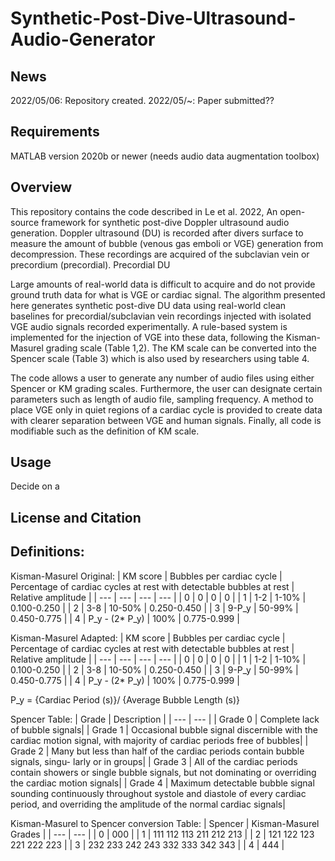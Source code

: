 # Synthetic-Post-Dive-Ultrasound-Audio-Generator

News
------------
2022/05/06: Repository created.
2022/05/~: Paper submitted??


Requirements
------------
MATLAB version 2020b or newer (needs audio data augmentation toolbox) 

Overview
------------
This repository contains the code described in Le et al. 2022, An open-source framework for synthetic post-dive Doppler ultrasound audio generation. 
Doppler ultrasound (DU) is recorded after divers surface to measure the amount of bubble (venous gas emboli or VGE) generation from decompression. These recordings are acquired of the subclavian vein or precordium (precordial). Precordial DU 

Large amounts of real-world data is difficult to acquire and do not provide ground truth data for what is VGE or cardiac signal. The algorithm presented here generates synthetic post-dive DU data using real-world clean baselines for precordial/subclavian vein recordings injected with isolated VGE audio signals recorded experimentally. A rule-based system is implemented for the injection of VGE into these data, following the Kisman-Masurel grading scale (Table 1,2). The KM scale can be converted into the Spencer scale (Table 3) which is also used by researchers using table 4. 

The code allows a user to generate any number of audio files using either Spencer or KM grading scales. Furthermore, the user can designate certain parameters such as length of audio file, sampling frequency. A method to place VGE only in quiet regions of a cardiac cycle is provided to create data with clearer separation between VGE and human signals. Finally, all code is modifiable such as the definition of KM scale. 





Usage
------------
Decide on a

License and Citation
------------




Definitions:
------------
Kisman-Masurel Original: 
| KM score | Bubbles per cardiac cycle | Percentage of cardiac cycles at rest with detectable bubbles at rest | Relative amplitude |
| --- | --- | --- | --- | 
| 0 | 0 | 0 | 0 |
| 1 | 1-2 | 1-10% | 0.100-0.250 |
| 2 | 3-8 | 10-50% | 0.250-0.450 |
| 3 | 9-P_y | 50-99% | 0.450-0.775 |
| 4 | P_y - (2* P_y) | 100% | 0.775-0.999 |

Kisman-Masurel Adapted: 
| KM score | Bubbles per cardiac cycle | Percentage of cardiac cycles at rest with detectable bubbles at rest | Relative amplitude |
| --- | --- | --- | --- | 
| 0 | 0 | 0 | 0 |
| 1 | 1-2 | 1-10% | 0.100-0.250 |
| 2 | 3-8 | 10-50% | 0.250-0.450 |
| 3 | 9-P_y | 50-99% | 0.450-0.775 |
| 4 | P_y - (2* P_y) | 100% | 0.775-0.999 |

P_y = {Cardiac Period (s)}/ {Average Bubble Length (s)}

Spencer Table:
| Grade | Description |
| --- | --- |
| Grade 0 | Complete lack of bubble signals|
| Grade 1 | Occasional bubble signal discernible with the cardiac motion signal, with majority of cardiac periods free of bubbles|
| Grade 2 | Many but less than half of the cardiac periods contain bubble signals, singu- larly or in groups|
| Grade 3 | All of the cardiac periods contain showers or single bubble signals, but not dominating or overriding the cardiac motion signals|
| Grade 4 | Maximum detectable bubble signal sounding continuously throughout systole and diastole of every cardiac period, and overriding the amplitude of the normal cardiac signals|

Kisman-Masurel to Spencer conversion Table: 
| Spencer | Kisman-Masurel Grades |
| --- | --- |
| 0 | 000 |
| 1 | 111 112 113 211 212 213 |
| 2 | 121 122 123 221 222 223 |
| 3 | 232 233 242 243 332 333 342 343 |
| 4 | 444 |
